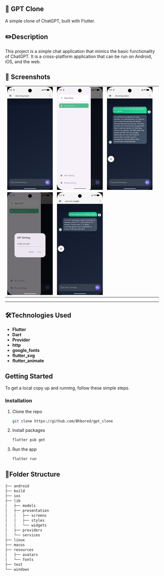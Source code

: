 ## 🤖 GPT Clone

A simple clone of ChatGPT, built with Flutter.

## ✏️Description

This project is a simple chat application that mimics the basic functionality of ChatGPT. It is a cross-platform application that can be run on Android, iOS, and the web.
## 📸 Screenshots

|                                                                                                                    |                                                                                                                    |                                                                                                                    |                                                                                                                    |
| :----------------------------------------------------------------------------------------------------------------: | :----------------------------------------------------------------------------------------------------------------: | :----------------------------------------------------------------------------------------------------------------: | :----------------------------------------------------------------------------------------------------------------: |
| ![1](https://github.com/Bhbored/gpt_clone/blob/main/screenshots/Screenshot_1761592103.png) | ![2](https://github.com/Bhbored/gpt_clone/blob/main/screenshots/Screenshot_1761592106.png) | ![3](https://github.com/Bhbored/gpt_clone/blob/main/screenshots/Screenshot_1761592141.png) | 
| ![4](https://github.com/Bhbored/gpt_clone/blob/main/screenshots/Screenshot_1761592277.png) | ![5](https://github.com/Bhbored/gpt_clone/blob/main/screenshots/Screenshot_1761592416.png) | 

---
## 🛠️Technologies Used

*   **Flutter**
*   **Dart**
*   **Provider**
*   **http**
*   **google_fonts**
*   **flutter_svg**
*   **flutter_animate**

## Getting Started

To get a local copy up and running, follow these simple steps.

### Installation

1.  Clone the repo
    ```sh
    git clone https://github.com/Bhbored/gpt_clone
    ```
2.  Install packages
    ```sh
    flutter pub get
    ```
3.  Run the app
    ```sh
    flutter run
    ```

## 📂Folder Structure

```
├── android
├── build
├── ios
├── lib
│   ├── models
│   ├── presentation
│   │   ├── screens
│   │   ├── styles
│   │   └── widgets
│   ├── providers
│   └── services
├── linux
├── macos
├── resources
│   ├── avatars
│   └── fonts
├── test
└── windows
```


